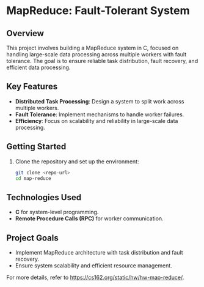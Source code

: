 # MapReduce: Fault-Tolerant System

## Overview
This project involves building a MapReduce system in C, focused on handling large-scale data processing across multiple workers with fault tolerance. The goal is to ensure reliable task distribution, fault recovery, and efficient data processing.

## Key Features
- **Distributed Task Processing**: Design a system to split work across multiple workers.
- **Fault Tolerance**: Implement mechanisms to handle worker failures.
- **Efficiency**: Focus on scalability and reliability in large-scale data processing.

## Getting Started
1. Clone the repository and set up the environment:
    ```bash
    git clone <repo-url>
    cd map-reduce
    ```

## Technologies Used
- **C** for system-level programming.
- **Remote Procedure Calls (RPC)** for worker communication.

## Project Goals
- Implement MapReduce architecture with task distribution and fault recovery.
- Ensure system scalability and efficient resource management.

For more details, refer to https://cs162.org/static/hw/hw-map-reduce/.
